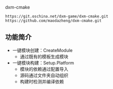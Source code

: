 dxm-cmake

`https://git.oschina.net/dxm-game/dxm-cmake.git`
`https://github.com/maodazheng/dxm-cmake.git`

功能简介
------------------
* 一键模块创建：CreateModule
    * 通过既有的模板生成模块
* 一键模块构建：Setup.Platform
    * 模块的依赖通过配置导入
    * 源码通过文件夹自动组织
    * 构建时检测并编译依赖

